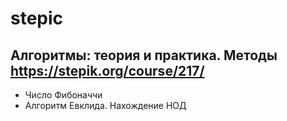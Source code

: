 # stepic
## Алгоритмы: теория и практика. Методы https://stepik.org/course/217/
- Число Фибоначчи
- Алгоритм Евклида. Нахождение НОД

